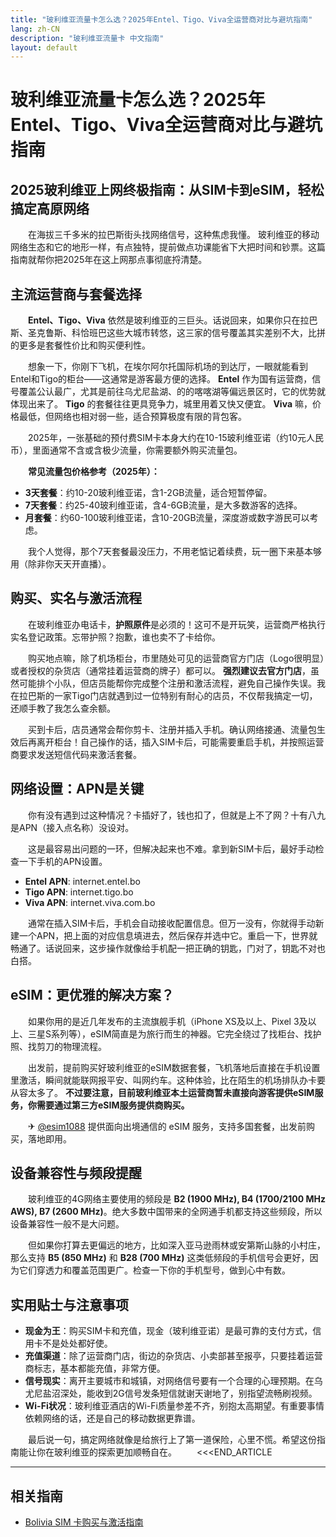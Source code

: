 ```yaml
---
title: "玻利维亚流量卡怎么选？2025年Entel、Tigo、Viva全运营商对比与避坑指南"
lang: zh-CN
description: "玻利维亚流量卡 中文指南"
layout: default
---
```

# 玻利维亚流量卡怎么选？2025年Entel、Tigo、Viva全运营商对比与避坑指南

## 2025玻利维亚上网终极指南：从SIM卡到eSIM，轻松搞定高原网络

　　在海拔三千多米的拉巴斯街头找网络信号，这种焦虑我懂。 玻利维亚的移动网络生态和它的地形一样，有点独特，提前做点功课能省下大把时间和钞票。这篇指南就帮你把2025年在这上网那点事彻底捋清楚。

## 主流运营商与套餐选择

　　**Entel、Tigo、Viva** 依然是玻利维亚的三巨头。话说回来，如果你只在拉巴斯、圣克鲁斯、科恰班巴这些大城市转悠，这三家的信号覆盖其实差别不大，比拼的更多是套餐性价比和购买便利性。

　　想象一下，你刚下飞机，在埃尔阿尔托国际机场的到达厅，一眼就能看到Entel和Tigo的柜台——这通常是游客最方便的选择。 **Entel** 作为国有运营商，信号覆盖公认最广，尤其是前往乌尤尼盐湖、的的喀喀湖等偏远景区时，它的优势就体现出来了。 **Tigo** 的套餐往往更具竞争力，城里用着又快又便宜。 **Viva** 嘛，价格最低，但网络也相对弱一些，适合预算极度有限的背包客。

　　2025年，一张基础的预付费SIM卡本身大约在10-15玻利维亚诺（约10元人民币），里面通常不含或含极少流量，你需要额外购买流量包。

　　**常见流量包价格参考（2025年）：**

*   **3天套餐**：约10-20玻利维亚诺，含1-2GB流量，适合短暂停留。
*   **7天套餐**：约25-40玻利维亚诺，含4-6GB流量，是大多数游客的选择。
*   **月套餐**：约60-100玻利维亚诺，含10-20GB流量，深度游或数字游民可以考虑。

　　我个人觉得，那个7天套餐最没压力，不用老惦记着续费，玩一圈下来基本够用（除非你天天开直播）。

## 购买、实名与激活流程

　　在玻利维亚办电话卡，**护照原件**是必须的！这可不是开玩笑，运营商严格执行实名登记政策。忘带护照？抱歉，谁也卖不了卡给你。

　　购买地点嘛，除了机场柜台，市里随处可见的运营商官方门店（Logo很明显）或者授权的杂货店（通常挂着运营商的牌子）都可以。 **强烈建议去官方门店**，虽然可能排个小队，但店员能帮你完成整个注册和激活流程，避免自己操作失误。我在拉巴斯的一家Tigo门店就遇到过一位特别有耐心的店员，不仅帮我搞定一切，还顺手教了我怎么查余额。

　　买到卡后，店员通常会帮你剪卡、注册并插入手机。确认网络接通、流量包生效后再离开柜台！自己操作的话，插入SIM卡后，可能需要重启手机，并按照运营商要求发送短信代码来激活套餐。

## 网络设置：APN是关键

　　你有没有遇到过这种情况？卡插好了，钱也扣了，但就是上不了网？十有八九是APN（接入点名称）没设对。

　　这是最容易出问题的一环，但解决起来也不难。拿到新SIM卡后，最好手动检查一下手机的APN设置。

*   **Entel APN**: internet.entel.bo
*   **Tigo APN**: internet.tigo.bo
*   **Viva APN**: internet.viva.com.bo

　　通常在插入SIM卡后，手机会自动接收配置信息。但万一没有，你就得手动新建一个APN，把上面的对应信息填进去，然后保存并选中它。重启一下，世界就畅通了。话说回来，这步操作就像给手机配一把正确的钥匙，门对了，钥匙不对也白搭。

## eSIM：更优雅的解决方案？

　　如果你用的是近几年发布的主流旗舰手机（iPhone XS及以上、Pixel 3及以上、三星S系列等），eSIM简直是为旅行而生的神器。它完全绕过了找柜台、找护照、找剪刀的物理流程。

　　出发前，提前购买好玻利维亚的eSIM数据套餐，飞机落地后直接在手机设置里激活，瞬间就能联网报平安、叫网约车。这种体验，比在陌生的机场排队办卡要从容太多了。 **不过要注意，目前玻利维亚本土运营商暂未直接向游客提供eSIM服务，你需要通过第三方eSIM服务提供商购买。**

　　✈ [@esim1088](https://t.me/s/esim1088) 提供面向出境通信的 eSIM 服务，支持多国套餐，出发前购买，落地即用。

## 设备兼容性与频段提醒

　　玻利维亚的4G网络主要使用的频段是 **B2 (1900 MHz), B4 (1700/2100 MHz AWS), B7 (2600 MHz)**。绝大多数中国带来的全网通手机都支持这些频段，所以设备兼容性一般不是大问题。

　　但如果你打算去更偏远的地方，比如深入亚马逊雨林或安第斯山脉的小村庄，那么支持 **B5 (850 MHz)** 和 **B28 (700 MHz)** 这类低频段的手机信号会更好，因为它们穿透力和覆盖范围更广。检查一下你的手机型号，做到心中有数。

## 实用贴士与注意事项

*   **现金为王**：购买SIM卡和充值，现金（玻利维亚诺）是最可靠的支付方式，信用卡不是处处都好使。
*   **充值渠道**：除了运营商门店，街边的杂货店、小卖部甚至报亭，只要挂着运营商标志，基本都能充值，非常方便。
*   **信号现实**：离开主要城市和城镇，对网络信号要有一个合理的心理预期。在乌尤尼盐沼深处，能收到2G信号发条短信就谢天谢地了，别指望流畅刷视频。
*   **Wi-Fi状况**：玻利维亚酒店的Wi-Fi质量参差不齐，别抱太高期望。有重要事情依赖网络的话，还是自己的移动数据更靠谱。

　　最后说一句，搞定网络就像是给旅行上了第一道保险，心里不慌。希望这份指南能让你在玻利维亚的探索更加顺畅自在。
　　<<<END_ARTICLE

<!-- crosslink -->
---

## 相关指南

- [Bolivia SIM 卡购买与激活指南](https://faciylike.github.io/bolivia-sim-guides)
